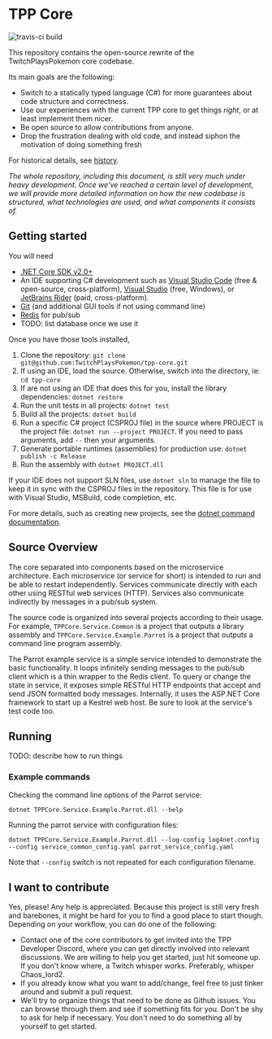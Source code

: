 # TPP Core

![travis-ci build](https://api.travis-ci.org/TwitchPlaysPokemon/tpp-core.svg?branch=master)

This repository contains the open-source rewrite of the TwitchPlaysPokemon core codebase.

Its main goals are the following:

  - Switch to a statically typed language (C#) for more guarantees about code structure and correctness.
  - Use our experiences with the current TPP core to get things _right_, or at least implement them nicer.
  - Be open source to allow contributions from anyone.
  - Drop the frustration dealing with old code, and instead siphon the motivation of doing something fresh

For historical details, see [history](history.md).

*The whole repository, including this document, is still very much under heavy development.
Once we've reached a certain level of development, we will provide more detailed information on how the new codebase is structured, what technologies are used, and what components it consists of.*

## Getting started

You will need

* [.NET Core SDK v2.0+](https://www.microsoft.com/net/download)
* An IDE supporting C# development such as [Visual Studio Code](https://code.visualstudio.com/Download?wt.mc_id=DotNet_Home) (free & open-source, cross-platform), [Visual Studio](https://www.visualstudio.com/) (free, Windows), or [JetBrains Rider](https://www.jetbrains.com/rider/) (paid, cross-platform).
* [Git](https://git-scm.com/downloads) (and additional GUI tools if not using command line)
* [Redis](https://redis.io/download) for pub/sub
* TODO: list database once we use it

Once you have those tools installed,

1. Clone the repository: `git clone git@github.com:TwitchPlaysPokemon/tpp-core.git`
2. If using an IDE, load the source. Otherwise, switch into the directory, ie: `cd tpp-core`
3. If are not using an IDE that does this for you, install the library dependencies: `dotnet restore`
4. Run the unit tests in all projects: `dotnet test`
5. Build all the projects: `dotnet build`
6. Run a specific C# project (CSPROJ file) in the source where PROJECT is the project file: `dotnet run --project PROJECT`. If you need to pass arguments, add `--` then your arguments.
7. Generate portable runtimes (assemblies) for production use: `dotnet publish -c Release`
8. Run the assembly with `dotnet PROJECT.dll`

If your IDE does not support SLN files, use `dotnet sln` to manage the file to keep it in sync with the CSPROJ files in the repository. This file is for use with Visual Studio, MSBuild, code completion, etc.

For more details, such as creating new projects, see the [dotnet command documentation](https://docs.microsoft.com/en-us/dotnet/core/tools/dotnet?tabs=netcore2x).


## Source Overview

The core separated into components based on the microservice architecture. Each microservice (or service for short) is intended to run and be able to restart independently. Services communicate directly with each other using RESTful web services (HTTP). Services also communicate indirectly by messages in a pub/sub system.

The source code is organized into several projects according to their usage. For example, `TPPCore.Service.Common` is a project that outputs a library assembly and `TPPCore.Service.Example.Parrot` is a project that outputs a command line program assembly.

The Parrot example service is a simple service intended to demonstrate the basic functionality. It loops infinitely sending messages to the pub/sub client which is a thin wrapper to the Redis client. To query or change the state in service, it exposes simple RESTful HTTP endpoints that accept and send JSON formatted body messages. Internally, it uses the ASP.NET Core framework to start up a Kestrel web host. Be sure to look at the service's test code too.


## Running

TODO: describe how to run things


### Example commands

Checking the command line options of the Parrot service:

    dotnet TPPCore.Service.Example.Parrot.dll --help

Running the parrot service with configuration files:

    dotnet TPPCore.Service.Example.Parrot.dll --log-config log4net.config --config service_common_config.yaml parrot_service_config.yaml

Note that `--config` switch is not repeated for each configuration filename.


## I want to contribute

Yes, please! Any help is appreciated.
Because this project is still very fresh and barebones, it might be hard for you to find a good place to start though.
Depending on your workflow, you can do one of the following:
- Contact one of the core contributors to get invited into the TPP Developer Discord, where you can get directly involved into relevant discussions.
  We are willing to help you get started, just hit someone up. If you don't know where, a Twitch whisper works. Preferably, whisper Chaos_lord2.
- If you already know what you want to add/change, feel free to just tinker around and submit a pull request.
- We'll try to organize things that need to be done as Github issues. You can browse through them and see if something fits for you.
  Don't be shy to ask for help if necessary. You don't need to do something all by yourself to get started.
